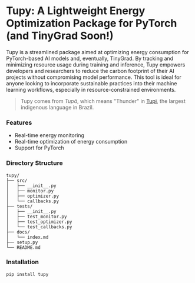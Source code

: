 # Tupy: A Lightweight Energy Optimization Package for PyTorch (and TinyGrad Soon!)

Tupy is a streamlined package aimed at optimizing energy consumption for PyTorch-based AI models and, eventually, TinyGrad. By tracking and minimizing resource usage during training and inference, Tupy empowers developers and researchers to reduce the carbon footprint of their AI projects without compromising model performance. This tool is ideal for anyone looking to incorporate sustainable practices into their machine learning workflows, especially in resource-constrained environments.

> Tupy comes from *Tupã*, which means "Thunder" in [Tupi](https://en.wikipedia.org/wiki/Tupi_language), the largest indigenous language in Brazil.

### Features
- Real-time energy monitoring
- Real-time optimization of energy consumption
- Support for PyTorch

### Directory Structure

```
tupy/
├── src/
│   ├── __init__.py
│   ├── monitor.py
│   ├── optimizer.py
│   └── callbacks.py
├── tests/
│   ├── __init__.py
│   ├── test_monitor.py
│   ├── test_optimizer.py
│   └── test_callbacks.py
├── docs/
│   └── index.md
├── setup.py
└── README.md
``` 

### Installation
```python
pip install tupy
```